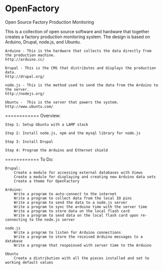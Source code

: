 OpenFactory
===========

Open Source Factory Production Monitoring

This is a collection of open source software and hardware that together creates a factory production monitoring system. The design is based on Arduino, Drupal, node.js, and Ubuntu. 

	Arduino - This is the hardware that collects the data directly from the production machine.
	http://arduino.cc/

	Drupal - This is the CMS that distributes and displays the production data.
	http://drupal.org/

	node.js - This is the method used to send the data from the Arduino to the server.
	http://nodejs.org/

	Ubuntu -  This is the server that powers the system.
	http://www.ubuntu.com/

============
Overview:

	Step 1: Setup Ubuntu with a LAMP stack

	Step 2: Install node.js, npm and the mysql library for node.js

	Step 3: Install Drupal

	Step 4: Program the Arduino and Ethernet shield

============
To Do:

	Drupal:
		Create a module for accessing external databases with Views
		Create a module for displaying and creating new Arduino data sets
		Create a theme for OpenFactory
	
	Arduino:
		Write a program to auto-connect to the internet
		Write a program to collect data from the local IO pins
		Write a program to send the data to a node.js server
		Write a program to sync the arduino time with the server time
		Write a program to store data on the local flash card
		Write a program to send data on the local flash card upon re-connecting to the node.js server
		
	node.js
		Write a program to listen for Arduino connections
		Write a program to store the received Arduino messages to a database
		Write a program that respoinsed with server time to the Arduino
		
	Ubuntu
		Create a distribution with all the pieces installed and set to working default values